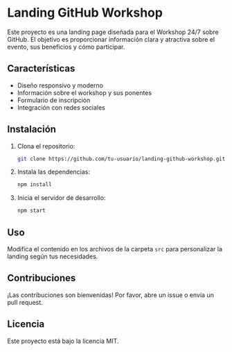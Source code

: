 # Landing GitHub Workshop

Este proyecto es una landing page diseñada para el Workshop 24/7 sobre GitHub. El objetivo es proporcionar información clara y atractiva sobre el evento, sus beneficios y cómo participar.

## Características

- Diseño responsivo y moderno
- Información sobre el workshop y sus ponentes
- Formulario de inscripción
- Integración con redes sociales

## Instalación

1. Clona el repositorio:
    ```bash
    git clone https://github.com/tu-usuario/landing-github-workshop.git
    ```
2. Instala las dependencias:
    ```bash
    npm install
    ```
3. Inicia el servidor de desarrollo:
    ```bash
    npm start
    ```

## Uso

Modifica el contenido en los archivos de la carpeta `src` para personalizar la landing según tus necesidades.

## Contribuciones

¡Las contribuciones son bienvenidas! Por favor, abre un issue o envía un pull request.

## Licencia

Este proyecto está bajo la licencia MIT.